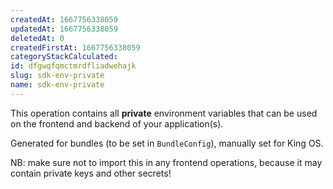 ```yaml
---
createdAt: 1667756338059
updatedAt: 1667756338059
deletedAt: 0
createdFirstAt: 1667756338059
categoryStackCalculated: 
id: dfgwqfqmctmrdfliadwehajk
slug: sdk-env-private
name: sdk-env-private
---
```


This operation contains all **private** environment variables that can be used on the frontend and backend of your application(s).

Generated for bundles (to be set in `BundleConfig`), manually set for King OS.

NB: make sure not to import this in any frontend operations, because it may contain private keys and other secrets!
